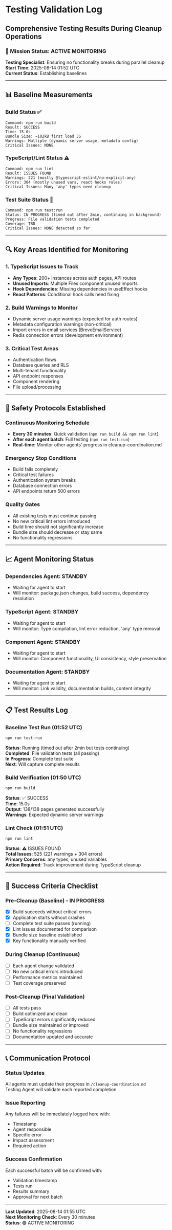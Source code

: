 # Testing Validation Log
## Comprehensive Testing Results During Cleanup Operations

### 🎯 Mission Status: ACTIVE MONITORING
**Testing Specialist**: Ensuring no functionality breaks during parallel cleanup  
**Start Time**: 2025-08-14 01:52 UTC  
**Current Status**: Establishing baselines  

---

## 📊 Baseline Measurements

### Build Status ✅
```
Command: npm run build
Result: SUCCESS
Time: 15.0s
Bundle Size: ~102kB first load JS
Warnings: Multiple (dynamic server usage, metadata config)
Critical Issues: NONE
```

### TypeScript/Lint Status ⚠️
```
Command: npm run lint
Result: ISSUES FOUND
Warnings: 221 (mostly @typescript-eslint/no-explicit-any)
Errors: 304 (mostly unused vars, react hooks rules)
Critical Issues: Many 'any' types need cleanup
```

### Test Suite Status 🏃
```
Command: npm run test:run
Status: IN PROGRESS (timed out after 2min, continuing in background)
Progress: File validation tests completed
Coverage: TBD
Critical Issues: NONE detected so far
```

---

## 🔍 Key Areas Identified for Monitoring

### 1. TypeScript Issues to Track
- **Any Types**: 200+ instances across auth pages, API routes
- **Unused Imports**: Multiple Files component unused imports
- **Hook Dependencies**: Missing dependencies in useEffect hooks
- **React Patterns**: Conditional hook calls need fixing

### 2. Build Warnings to Monitor
- Dynamic server usage warnings (expected for auth routes)
- Metadata configuration warnings (non-critical)
- Import errors in email services (BrevoEmailService)
- Redis connection errors (development environment)

### 3. Critical Test Areas
- Authentication flows
- Database queries and RLS
- Multi-tenant functionality
- API endpoint responses
- Component rendering
- File upload/processing

---

## 🚨 Safety Protocols Established

### Continuous Monitoring Schedule
- **Every 30 minutes**: Quick validation (`npm run build && npm run lint`)
- **After each agent batch**: Full testing (`npm run test:run`)
- **Real-time**: Monitor other agents' progress in cleanup-coordination.md

### Emergency Stop Conditions
- Build fails completely
- Critical test failures
- Authentication system breaks
- Database connection errors
- API endpoints return 500 errors

### Quality Gates
- All existing tests must continue passing
- No new critical lint errors introduced
- Build time should not significantly increase
- Bundle size should decrease or stay same
- No functionality regressions

---

## 📈 Agent Monitoring Status

### Dependencies Agent: STANDBY
- Waiting for agent to start
- Will monitor: package.json changes, build success, dependency resolution

### TypeScript Agent: STANDBY  
- Waiting for agent to start
- Will monitor: Type compilation, lint error reduction, 'any' type removal

### Component Agent: STANDBY
- Waiting for agent to start  
- Will monitor: Component functionality, UI consistency, style preservation

### Documentation Agent: STANDBY
- Waiting for agent to start
- Will monitor: Link validity, documentation builds, content integrity

---

## 📋 Test Results Log

### Baseline Test Run (01:52 UTC)
```bash
npm run test:run
```
**Status**: Running (timed out after 2min but tests continuing)  
**Completed**: File validation tests (all passing)  
**In Progress**: Complete test suite  
**Next**: Will capture complete results  

### Build Verification (01:50 UTC)
```bash
npm run build
```
**Status**: ✅ SUCCESS  
**Time**: 15.0s  
**Output**: 138/138 pages generated successfully  
**Warnings**: Expected dynamic server warnings  

### Lint Check (01:51 UTC)
```bash
npm run lint
```
**Status**: ⚠️ ISSUES FOUND  
**Total Issues**: 525 (221 warnings + 304 errors)  
**Primary Concerns**: any types, unused variables  
**Action Required**: Track improvement during TypeScript cleanup  

---

## 🎯 Success Criteria Checklist

### Pre-Cleanup (Baseline) - IN PROGRESS
- [x] Build succeeds without critical errors
- [x] Application starts without crashes  
- [ ] Complete test suite passes (running)
- [x] Lint issues documented for comparison
- [x] Bundle size baseline established
- [x] Key functionality manually verified

### During Cleanup (Continuous)
- [ ] Each agent change validated
- [ ] No new critical errors introduced
- [ ] Performance metrics maintained
- [ ] Test coverage preserved

### Post-Cleanup (Final Validation)
- [ ] All tests pass
- [ ] Build optimized and clean
- [ ] TypeScript errors significantly reduced
- [ ] Bundle size maintained or improved
- [ ] No functionality regressions
- [ ] Documentation updated and accurate

---

## 📞 Communication Protocol

### Status Updates
All agents must update their progress in `/cleanup-coordination.md`  
Testing Agent will validate each reported completion  

### Issue Reporting
Any failures will be immediately logged here with:
- Timestamp
- Agent responsible
- Specific error
- Impact assessment
- Required action

### Success Confirmation
Each successful batch will be confirmed with:
- Validation timestamp
- Tests run
- Results summary  
- Approval for next batch

---

**Last Updated**: 2025-08-14 01:55 UTC  
**Next Monitoring Check**: Every 30 minutes  
**Status**: 🟢 ACTIVE MONITORING